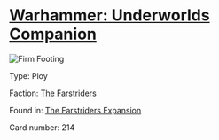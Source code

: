 # [Warhammer: Underworlds Companion](https://guidokessels.github.io/wh-underworlds)

  

![Firm Footing](https://warhammerunderworlds.com/wp-content/uploads/sites/6/2018/03/214_ENG.png)



Type: Ploy

Faction: [The Farstriders](https://guidokessels.github.io/wh-underworlds/factions/the-farstriders.md)

Found in: [The Farstriders Expansion](https://guidokessels.github.io/wh-underworlds/locations/the-farstriders-expansion.md)

Card number: 214
